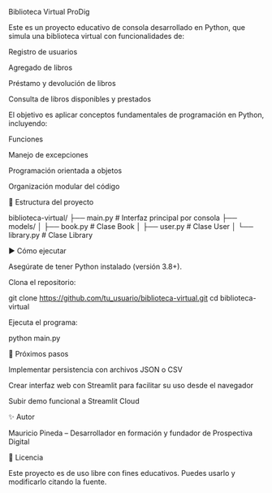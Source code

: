 Biblioteca Virtual ProDig

Este es un proyecto educativo de consola desarrollado en Python, que simula una biblioteca virtual con funcionalidades de:

Registro de usuarios

Agregado de libros

Préstamo y devolución de libros

Consulta de libros disponibles y prestados

El objetivo es aplicar conceptos fundamentales de programación en Python, incluyendo:

Funciones

Manejo de excepciones

Programación orientada a objetos

Organización modular del código

📁 Estructura del proyecto

biblioteca-virtual/
├── main.py                  # Interfaz principal por consola
├── models/
│   ├── book.py              # Clase Book
│   ├── user.py              # Clase User
│   └── library.py           # Clase Library

▶️ Cómo ejecutar

Asegúrate de tener Python instalado (versión 3.8+).

Clona el repositorio:

git clone https://github.com/tu_usuario/biblioteca-virtual.git
cd biblioteca-virtual

Ejecuta el programa:

python main.py

🚀 Próximos pasos

Implementar persistencia con archivos JSON o CSV

Crear interfaz web con Streamlit para facilitar su uso desde el navegador

Subir demo funcional a Streamlit Cloud

✨ Autor

Mauricio Pineda – Desarrollador en formación y fundador de Prospectiva Digital

📄 Licencia

Este proyecto es de uso libre con fines educativos. Puedes usarlo y modificarlo citando la fuente.

